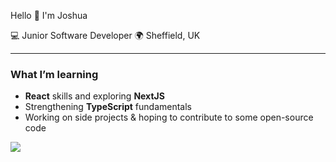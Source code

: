 Hello 👋 I'm Joshua

💻 Junior Software Developer
🌍 Sheffield, UK

---

### What I’m learning
- **React** skills and exploring **NextJS**
- Strengthening **TypeScript** fundamentals
- Working on side projects & hoping to contribute to some open-source code
  

<img src="https://github-readme-stats.vercel.app/api?username=shwaaa21&&show_icons=true&title_color=ffffff&icon_color=bb2acf&text_color=daf7dc&bg_color=151515">
